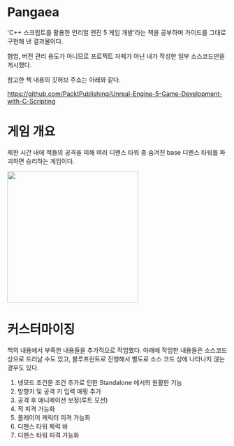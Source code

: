 # Pangaea
'C++ 스크립트를 활용한 언리얼 엔진 5 게임 개발'라는 책을 공부하며 가이드를 그대로 구현해 낸 결과물이다.

협업, 버전 관리 용도가 아니므로 프로젝트 자체가 아닌 내가 작성한 일부 소스코드만을 게시했다.

참고한 책 내용의 깃허브 주소는 아래와 같다.

https://github.com/PacktPublishing/Unreal-Engine-5-Game-Development-with-C-Scripting


# 게임 개요
제한 시간 내에 적들의 공격을 피해 여러 디펜스 타워 중 숨겨진 base 디펜스 타워를 파괴하면 승리하는 게임이다. 

<img src="https://github.com/user-attachments/assets/9039f8c1-853d-416c-8066-abc0ac8c301b" width="300">


# 커스터마이징
책의 내용에서 부족한 내용들을 추가적으로 작업했다. 아래에 작업한 내용들은 소스코드 상으로 드러날 수도 있고, 블루프린트로 진행해서 별도로 소스 코드 상에 나타나지 않는 경우도 있다.

1. 넷모드 조건문 조건 추가로 인한 Standalone 에서의 원활한 기능
2. 방향키 및 공격 키 입력 매핑 추가
3. 공격 후 애니메이션 보정(루트 모션)
4. 적 피격 가능화
5. 플레이어 캐릭터 피격 가능화
6. 디펜스 타워 체력 바
7. 디펜스 타워 피격 가능화

